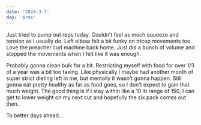 ```yaml
---
date: '2024-3-7'
day: 'Arms'
---
```


Just tried to pump out reps today. Couldn’t feel as much squeeze and tension as I usually do. Left elbow felt a bit funky on tricep movements too. Love the preacher curl machine back home. Just did a bunch of volume and stopped the movements when I felt like it was enough.

Probably gonna clean bulk for a bit. Restricting myself with food for over 1/3 of a year was a bit too taxing. Like physically I maybe had another month of super strict dieting left in me, but mentally it wasn’t gonna happen. Still gonna eat pretty healthy as far as food goes, so I don’t expect to gain that much weight. The good thing is if I stay within like a 10 lb range of 150, I can get to lower weight on my next cut and hopefully the six pack comes out then.

To better days ahead…